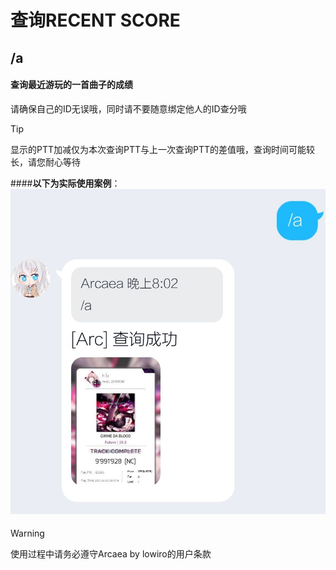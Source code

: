 # 查询RECENT SCORE
## /a
####  查询最近游玩的一首曲子的成绩

请确保自己的ID无误哦，同时请不要随意绑定他人的ID查分哦

>[!TIP]
>显示的PTT加减仅为本次查询PTT与上一次查询PTT的差值哦，查询时间可能较长，请您耐心等待

####**以下为实际使用案例**：
![img](../../images/recent.jpg)

#### 

>[!WARNING]
>使用过程中请务必遵守Arcaea by lowiro的用户条款
